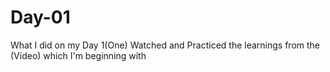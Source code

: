# Day-01
What I did on my Day 1(One)
Watched and Practiced the learnings from the (Video) which I'm beginning with
